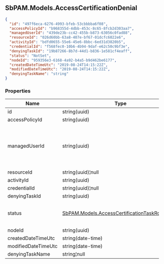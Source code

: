 
<h2 id="tocS_SbPAM.Models.AccessCertificationDenial">SbPAM.Models.AccessCertificationDenial</h2>

<a id="schemasbpam.models.accesscertificationdenial"></a>
<a id="schema_SbPAM.Models.AccessCertificationDenial"></a>
<a id="tocSsbpam.models.accesscertificationdenial"></a>
<a id="tocssbpam.models.accesscertificationdenial"></a>

```json
{
  "id": "497f6eca-6276-4993-bfeb-53cbbbba6f08",
  "accessPolicyId": "b968355d-4dbb-453c-8c65-8fcb2d303aa7",
  "managedUserId": "439de23b-cc42-455b-b873-63056c0fad88",
  "resourceId": "026d60bb-63a8-407e-bf67-01dcfc6022e6",
  "activityId": "bdfd0655-55e6-45e6-8bbc-6ed31d3820b5",
  "credentialId": "f568fec0-10b6-4b94-9daf-e62c50c9bf3e",
  "denyingTaskId": "19b87266-8b7d-44d1-b836-1e581cf4eaff",
  "status": "NotSet",
  "nodeId": "959356e3-6168-4a92-b4a5-b9d462be6177",
  "createdDateTimeUtc": "2019-08-24T14:15:22Z",
  "modifiedDateTimeUtc": "2019-08-24T14:15:22Z",
  "denyingTaskName": "string"
}

```

### Properties

|Name|Type|Required|Restrictions|Description|
|---|---|---|---|---|
|id|string(uuid)|false|none|none|
|accessPolicyId|string(uuid)|false|none|none|
|managedUserId|string(uuid)|false|none|Managed account ID representing the user who is denied access|
|resourceId|string(uuid)¦null|false|none|none|
|activityId|string(uuid)|false|none|none|
|credentialId|string(uuid)¦null|false|none|none|
|denyingTaskId|string(uuid)|false|none|none|
|status|[SbPAM.Models.AccessCertificationTaskRowStatus](../Models/sbpam.models.accesscertificationtaskrowstatus.md)|false|none|Access certification task row status|
|nodeId|string(uuid)|false|none|none|
|createdDateTimeUtc|string(date-time)|false|none|none|
|modifiedDateTimeUtc|string(date-time)|false|none|none|
|denyingTaskName|string¦null|false|none|none|


